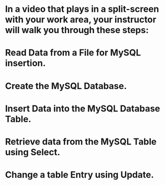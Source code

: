 # In a video that plays in a split-screen with your work area, your instructor will walk you through these steps:

# Read Data from a File for MySQL insertion.

# Create the MySQL Database.

# Insert Data into the MySQL Database Table.

# Retrieve data from the MySQL Table using Select.

# Change a table Entry using Update.
